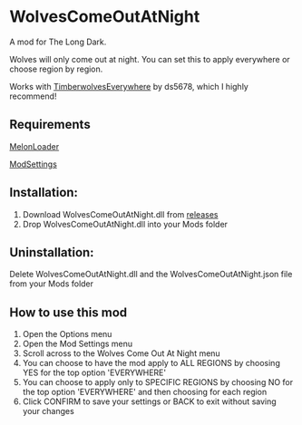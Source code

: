 # WolvesComeOutAtNight
A mod for The Long Dark. 

Wolves will only come out at night. You can set this to apply everywhere or choose region by region. 

Works with [TimberwolvesEverywhere](https://github.com/ds5678/TimberwolvesAnywhere/releases) by ds5678, which I highly recommend!

## Requirements  
[MelonLoader](https://github.com/HerpDerpinstine/MelonLoader/releases/latest/download/MelonLoader.Installer.exe)  

[ModSettings](https://github.com/zeobviouslyfakeacc/ModSettings/releases)  


## **Installation:**   
1. Download WolvesComeOutAtNight.dll from [releases](https://github.com/GruffCassquatch/WolvesComeOutAtNight/releases)  
1. Drop WolvesComeOutAtNight.dll into your Mods folder  

## **Uninstallation:**  
Delete WolvesComeOutAtNight.dll and the WolvesComeOutAtNight.json file from your Mods folder  

## **How to use this mod**
1. Open the Options menu
2. Open the Mod Settings menu
3. Scroll across to the Wolves Come Out At Night menu
4. You can choose to have the mod apply to ALL REGIONS by choosing YES for the top option 'EVERYWHERE'
5. You can choose to apply only to SPECIFIC REGIONS by choosing NO for the top option 'EVERYWHERE' and then choosing for each region
6. Click CONFIRM to save your settings or BACK to exit without saving your changes


